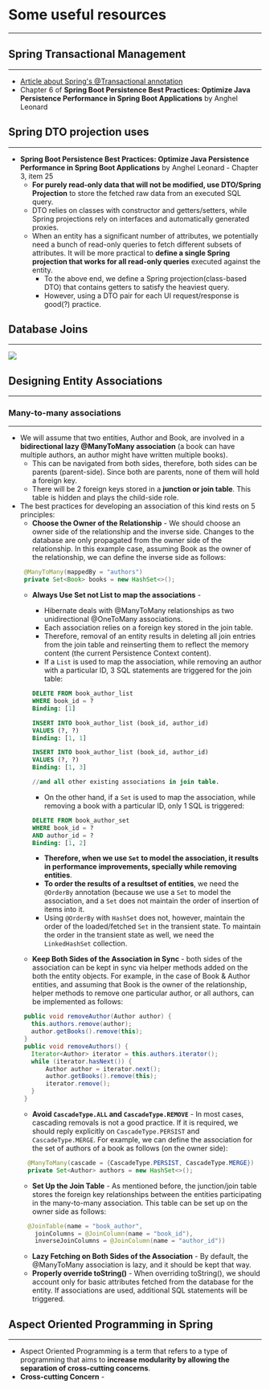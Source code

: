 # Some useful resources
--------------------------
## Spring Transactional Management ##
-----------------------------------
* [Article about Spring's @Transactional annotation](https://www.marcobehler.com/guides/spring-transaction-management-transactional-in-depth)
* Chapter 6 of **Spring Boot Persistence Best Practices: Optimize Java Persistence Performance in Spring Boot Applications** by Anghel Leonard
## Spring DTO projection uses ##
-----------------------------------
* **Spring Boot Persistence Best Practices: Optimize Java Persistence Performance in Spring Boot Applications** by Anghel Leonard - Chapter 3, item 25
	* **For purely read-only data that will not be modified, use DTO/Spring Projection** to store the fetched raw data from an executed SQL query.
	* DTO relies on classes with constructor and getters/setters, while Spring projections rely on interfaces and automatically generated proxies.
	* When an entity has a significant number of attributes, we potentially need a bunch of read-only queries to fetch different subsets of attributes. It will be more practical to **define a single Spring projection that works for all read-only queries** executed against the entity.
		* To the above end, we define a Spring projection(class-based DTO) that contains getters to satisfy the heaviest query.	
		* However, using a DTO pair for each UI request/response is good(?) practice.

## Database Joins ##
-----------------------------------
<img src="https://learning.oreilly.com/library/view/spring-boot-persistence/9781484256268/images/487471_1_En_3_Chapter/487471_1_En_3_Fig15_HTML.jpg">

## Designing Entity Associations ##
-----------------------------------
### Many-to-many associations ###
- - - -
* We will assume that two entities, Author and Book, are involved in a **bidirectional lazy @ManyToMany association** (a book can have multiple authors, an author might have written multiple books).
	* This can be navigated from both sides, therefore, both sides can be parents (parent-side). Since both are parents, none of them will hold a foreign key.
	* There will be 2 foreign keys stored in a **junction or join table**. This table is hidden and plays the child-side role.
* The best practices for developing an association of this kind rests on 5 principles:
	* **Choose the Owner of the Relationship** - We should choose an owner side of the relationship and the inverse side. Changes to the database are only propagated from the owner side of the relationship. In this example case, assuming Book as the owner of the relationship, we can define the inverse side as follows: 
	 ```java
	  @ManyToMany(mappedBy = "authors")
	  private Set<Book> books = new HashSet<>();
	 ```
	* **Always Use Set not List to map the associations** -
		* Hibernate deals with @ManyToMany relationships as two unidirectional @OneToMany associations.
		* Each association relies on a foreign key stored in the join table.
		* Therefore, removal of an entity results in deleting all join entries from the join table and reinserting them to reflect the memory content (the current Persistence Context content).
		* If a ```List``` is used to map the association, while removing an author with a particular ID, 3 SQL statements are triggered for the join table:
		```sql
		DELETE FROM book_author_list
		WHERE book_id = ?
		Binding: [1]
	
		INSERT INTO book_author_list (book_id, author_id)
		VALUES (?, ?)
		Binding: [1, 1]
		
		INSERT INTO book_author_list (book_id, author_id)
		VALUES (?, ?)
		Binding: [1, 3]
		
		//and all other existing associations in join table.
		```
		* On the other hand, if a ```Set``` is used to map the association, while removing a book with a particular ID, only 1 SQL is triggered:
		```sql
		DELETE FROM book_author_set
		WHERE book_id = ?
		AND author_id = ?
		Binding: [1, 2]
		```
		* **Therefore, when we use ```Set``` to model the association, it results in performance improvements, specially while removing entities**.
		* **To order the results of a resultset of entities**, we need the ```@OrderBy``` annotation (because we use a ```Set``` to model the association, and a ```Set``` does not maintain the order of insertion of items into it.
		* Using ```@OrderBy``` with ```HashSet``` does not, however, maintain the order of the loaded/fetched ```Set``` in the transient state. To maintain the order in the transient state as well, we need the ```LinkedHashSet``` collection.
		
	* **Keep Both Sides of the Association in Sync** - both sides of the association can be kept in sync via helper methods added on the both the entity objects. For example, in the case of Book & Author entities, and assuming that Book is the owner of the relationship, helper methods to remove one particular author, or all authors, can be implemented as follows:
	 ```java
	  public void removeAuthor(Author author) {
	  	this.authors.remove(author);
		author.getBooks().remove(this);
	  }
	  public void removeAuthors() {
		Iterator<Author> iterator = this.authors.iterator();
		while (iterator.hasNext()) {
			Author author = iterator.next();
			author.getBooks().remove(this);
			iterator.remove();
		}
	  }
	 ```
	* **Avoid ```CascadeType.ALL``` and ```CascadeType.REMOVE```** - In most cases, cascading removals is not a good practice. If it is required, we should reply explicitly on ```CascadeType.PERSIST``` and ```CascadeType.MERGE```. For example, we can define the association for the set of authors of a book as follows (on the owner side):
	```java
	  @ManyToMany(cascade = {CascadeType.PERSIST, CascadeType.MERGE})
	  private Set<Author> authors = new HashSet<>();
	```
	* **Set Up the Join Table** - As mentioned before, the junction/join table stores the foreign key relationships between the entities participating in the many-to-many association. This table can be set up on the owner side as follows:
	```java
	  @JoinTable(name = "book_author",
		joinColumns = @JoinColumn(name = "book_id"),
		inverseJoinColumns = @JoinColumn(name = "author_id"))
	```
	* **Lazy Fetching on Both Sides of the Association** - By default, the @ManyToMany association is lazy, and it should be kept that way.
	* **Properly override toString()** - When overriding toString(), we should account only for basic attributes fetched from the database for the entity. If associations are used, additional SQL statements will be triggered.

## Aspect Oriented Programming in Spring ##
-------------------------------------------
* Aspect Oriented Programming is a term that refers to a type of programming that aims to **increase modularity by allowing the separation of cross-cutting concerns**.
* **Cross-cutting Concern** - 
